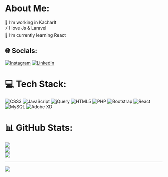 # About Me:
🔭 I’m working in KacharIt<br>⚡ I love Js & Laravel<br>🌱 I’m currently learning React


## 🌐 Socials:
[![Instagram](https://img.shields.io/badge/Instagram-%23E4405F.svg?logo=Instagram&logoColor=white)](https://instagram.com/mrshyno) [![LinkedIn](https://img.shields.io/badge/LinkedIn-%230077B5.svg?logo=linkedin&logoColor=white)](https://linkedin.com/in/shayan-davoodpour-b264aa24b) 

# 💻 Tech Stack:
![CSS3](https://img.shields.io/badge/css3-%231572B6.svg?style=for-the-badge&logo=css3&logoColor=white) ![JavaScript](https://img.shields.io/badge/javascript-%23323330.svg?style=for-the-badge&logo=javascript&logoColor=%23F7DF1E) ![jQuery](https://img.shields.io/badge/jquery-%230769AD.svg?style=for-the-badge&logo=jquery&logoColor=white) ![HTML5](https://img.shields.io/badge/html5-%23E34F26.svg?style=for-the-badge&logo=html5&logoColor=white) ![PHP](https://img.shields.io/badge/php-%23777BB4.svg?style=for-the-badge&logo=php&logoColor=white) ![Bootstrap](https://img.shields.io/badge/bootstrap-%238511FA.svg?style=for-the-badge&logo=bootstrap&logoColor=white) ![React](https://img.shields.io/badge/react-%2320232a.svg?style=for-the-badge&logo=react&logoColor=%2361DAFB) ![MySQL](https://img.shields.io/badge/mysql-%2300000f.svg?style=for-the-badge&logo=mysql&logoColor=white) ![Adobe XD](https://img.shields.io/badge/Adobe%20XD-470137?style=for-the-badge&logo=Adobe%20XD&logoColor=#FF61F6)
# 📊 GitHub Stats:
![](https://github-readme-stats.vercel.app/api?username=MrShyno&theme=gruvbox&hide_border=false&include_all_commits=false&count_private=false)<br/>
![](https://github-readme-streak-stats.herokuapp.com/?user=MrShyno&theme=gruvbox&hide_border=false)<br/>
![](https://github-readme-stats.vercel.app/api/top-langs/?username=MrShyno&theme=gruvbox&hide_border=false&include_all_commits=false&count_private=false&layout=compact)


---
[![](https://visitcount.itsvg.in/api?id=MrShyno&icon=0&color=0)](https://visitcount.itsvg.in)

<!-- Proudly created with GPRM ( https://gprm.itsvg.in ) -->
